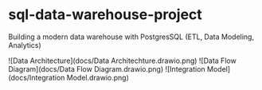 # sql-data-warehouse-project
Building a modern data warehouse with PostgresSQL (ETL, Data Modeling, Analytics)

![Data Architecture](docs/Data Architechture.drawio.png)
![Data Flow Diagram](docs/Data Flow Diagram.drawio.png)
![Integration Model](docs/Integration Model.drawio.png)
